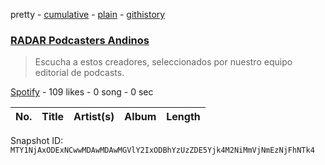 pretty - [cumulative](/playlists/cumulative/37i9dQZF1DWURpudUPHCVg.md) - [plain](/playlists/plain/37i9dQZF1DWURpudUPHCVg) - [githistory](https://github.githistory.xyz/mackorone/spotify-playlist-archive/blob/main/playlists/plain/37i9dQZF1DWURpudUPHCVg)

### [RADAR Podcasters Andinos](https://open.spotify.com/playlist/37i9dQZF1DWURpudUPHCVg)

> Escucha a estos creadores, seleccionados por nuestro equipo editorial de podcasts.

[Spotify](https://open.spotify.com/user/spotify) - 109 likes - 0 song - 0 sec

| No. | Title | Artist(s) | Album | Length |
|---|---|---|---|---|

Snapshot ID: `MTY1NjAxODExNCwwMDAwMDAwMGVlY2IxODBhYzUzZDE5Yjk4M2NiMmVjNmEzNjFhNTk4`
